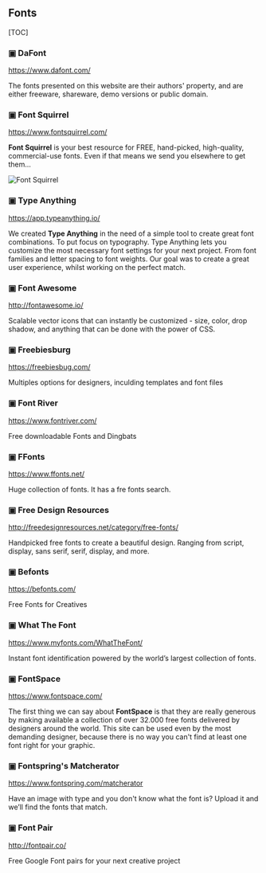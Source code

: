 ## Fonts

[TOC]

### ▣ DaFont

<https://www.dafont.com/>

The fonts presented on this website are their authors' property, and are
either freeware, shareware, demo versions or public domain.

### ▣ Font Squirrel

<https://www.fontsquirrel.com/>

**Font Squirrel** is your best resource for FREE, hand-picked, high-quality,
commercial-use fonts. Even if that means we send you elsewhere to get them...

![Font Squirrel](font-squirrel.ico) 

### ▣ Type Anything

<https://app.typeanything.io/>

We created **Type Anything** in the need of a simple tool to create great font
combinations. To put focus on typography. Type Anything lets you customize
the most necessary font settings for your next project. From font families
and letter spacing to font weights. Our goal was to create a great user
experience, whilst working on the perfect match.

### ▣ Font Awesome

<http://fontawesome.io/>

Scalable vector icons that can instantly be customized - size, color, drop
shadow, and anything that can be done with the power of CSS.

### ▣ Freebiesburg

<https://freebiesbug.com/>

Multiples options for designers, inculding templates and font files

### ▣ Font River

<https://www.fontriver.com/>

Free downloadable Fonts and Dingbats

### ▣ FFonts

<https://www.ffonts.net/>

Huge collection of fonts. It has a fre fonts search.


### ▣ Free Design Resources

<http://freedesignresources.net/category/free-fonts/>

Handpicked free fonts to create a beautiful design. Ranging from script,
display, sans serif, serif, display, and more.

### ▣ Befonts

<https://befonts.com/>

Free Fonts for Creatives

### ▣ What The Font

<https://www.myfonts.com/WhatTheFont/>

Instant font identification powered by the world’s largest collection of
fonts.


### ▣ FontSpace

<https://www.fontspace.com/>

The first thing we can say about **FontSpace** is that they are really generous
by making available a collection of over 32.000 free fonts delivered by
designers around the world. This site can be used even by the most demanding
designer, because there is no way you can't find at least one font right for
your graphic.

### ▣ Fontspring's Matcherator

<https://www.fontspring.com/matcherator>

Have an image with type and you don't know what the font is?  Upload it and
we’ll find the fonts that match.

### ▣ Font Pair

<http://fontpair.co/>

Free Google Font pairs for your next creative project

